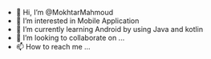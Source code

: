 - 👋 Hi, I’m @MokhtarMahmoud
- 👀 I’m interested in Mobile Application
- 🌱 I’m currently learning Android by using Java and kotlin
- 💞️ I’m looking to collaborate on ...
- 📫 How to reach me ...

<!---
MokhtarMahmoud/MokhtarMahmoud is a ✨ special ✨ repository because its `README.md` (this file) appears on your GitHub profile.
You can click the Preview link to take a look at your changes.
--->

